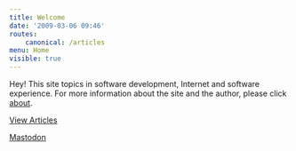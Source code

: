 ```yaml
---
title: Welcome
date: '2009-03-06 09:46'
routes:
    canonical: /articles
menu: Home
visible: true
---
```

Hey! This site topics in software development, Internet and software experience. For more information about the site and the author, please click [about](https://dallas.lu/about/).

[View Articles](https://dallas.lu/archives/)

<a href="https://m.dallas.lu/@i" rel="me">Mastodon</a>
